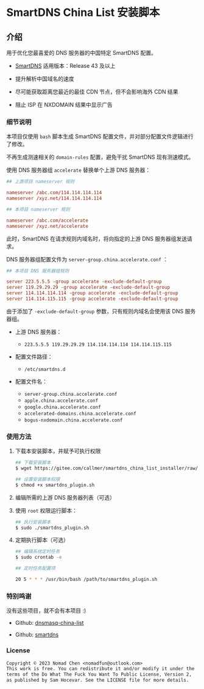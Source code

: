 # SmartDNS China List 安装脚本

## 介绍

用于优化您最喜爱的 DNS 服务器的中国特定 SmartDNS 配置。  

- [SmartDNS](https://github.com/pymumu/smartdns) 适用版本：Release 43 及以上

- 提升解析中国域名的速度

- 尽可能获取距离您最近的最佳 CDN 节点，但不会影响海外 CDN 结果

- 阻止 ISP 在 NXDOMAIN 结果中显示广告

### 细节说明

本项目仅使用 `bash` 脚本生成 SmartDNS 配置文件，并对部分配置文件逻辑进行了修改。  

不再生成测速相关的 `domain-rules` 配置，避免干扰 SmartDNS 现有测速模式。  

使用 DNS 服务器组 `accelerate` 替换单个上游 DNS 服务器：  

```conf
## 上游项目 nameserver 规则

nameserver /abc.com/114.114.114.114
nameserver /xyz.net/114.114.114.114

## 本项目 nameserver 规则

nameserver /abc.com/accelerate
nameserver /xyz.net/accelerate
```

此时，SmartDNS 在请求规则内域名时，将向指定的上游 DNS 服务器组发送请求。  

DNS 服务器组配置文件为 `server-group.china.accelerate.conf` ：  

```conf
## 本项目 DNS 服务器组规则

server 223.5.5.5 -group accelerate -exclude-default-group
server 119.29.29.29 -group accelerate -exclude-default-group
server 114.114.114.114 -group accelerate -exclude-default-group
server 114.114.115.115 -group accelerate -exclude-default-group
```

由于添加了 `-exclude-default-group` 参数，只有规则内域名会使用该 DNS 服务器组。  

- 上游 DNS 服务器：
  - `223.5.5.5 119.29.29.29 114.114.114.114 114.114.115.115`

- 配置文件路径：
  - `/etc/smartdns.d`

- 配置文件名：
  - `server-group.china.accelerate.conf`
  - `apple.china.accelerate.conf`
  - `google.china.accelerate.conf`
  - `accelerated-domains.china.accelerate.conf`
  - `bogus-nxdomain.china.accelerate.conf`

### 使用方法

1. 下载本安装脚本，并赋予可执行权限

    ```bash
    ## 下载安装脚本
    $ wget https://gitee.com/callmer/smartdns_china_list_installer/raw/main/smartdns_plugin.sh

    ## 设置安装脚本权限
    $ chmod +x smartdns_plugin.sh
    ```

2. 编辑所需的上游 DNS 服务器列表（可选）

3. 使用 `root` 权限运行脚本：

    ```bash
    ## 执行安装脚本
    $ sudo ./smartdns_plugin.sh
    ```

4. 定期执行脚本（可选）

    ```bash
    ## 编辑系统定时任务
    $ sudo crontab -e

    ## 定时任务配置项
    
    20 5 * * * /usr/bin/bash /path/to/smartdns_plugin.sh
    ```

### 特别鸣谢

没有这些项目，就不会有本项目 :)

- Github: [dnsmasq-china-list](https://github.com/felixonmars/dnsmasq-china-list)

- Github: [smartdns](https://github.com/pymumu/smartdns)

### License

```txt
Copyright © 2023 Nomad Chen <nomadfun@outlook.com>
This work is free. You can redistribute it and/or modify it under the
terms of the Do What The Fuck You Want To Public License, Version 2,
as published by Sam Hocevar. See the LICENSE file for more details.
```
